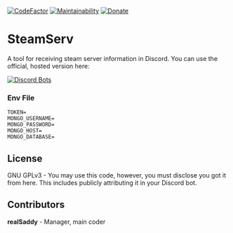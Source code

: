 [![CodeFactor](https://www.codefactor.io/repository/github/realsaddy/steamserv/badge)](https://www.codefactor.io/repository/github/realsaddy/steamserv) [![Maintainability](https://api.codeclimate.com/v1/badges/67a5e58948db048a37a5/maintainability)](https://codeclimate.com/github/realSaddy/SteamServ/maintainability) [![Donate](https://img.shields.io/badge/Donate-PayPal-green.svg)](https://www.paypal.com/cgi-bin/webscr?cmd=_s-xclick&hosted_button_id=586S5KMWTQRM4&source=url)
# SteamServ
 A tool for receiving steam server information in Discord.
 You can use the official, hosted version here:
 
 [![Discord Bots](https://top.gg/api/widget/441389975951507486.svg)](https://top.gg/bot/441389975951507486)
### Env File
```
TOKEN=
MONGO_USERNAME=
MONGO_PASSWORD=
MONGO_HOST=
MONGO_DATABASE=
```
## License
GNU GPLv3 - You may use this code, however, you must disclose you got it from here. 
This includes publicly attributing it in your Discord bot. 
## Contributors
<b>realSaddy</b> - Manager, main coder
